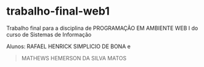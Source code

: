 # trabalho-final-web1
Trabalho final para a disciplina de PROGRAMAÇÃO EM AMBIENTE WEB I do curso de Sistemas de Informação

Alunos:
RAFAEL HENRICK SIMPLICIO DE BONA e
>MATHEWS HEMERSON DA SILVA MATOS
